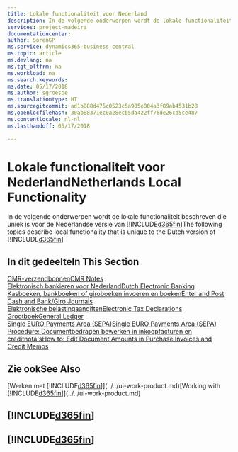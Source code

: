 ```yaml
---
title: Lokale functionaliteit voor Nederland
description: In de volgende onderwerpen wordt de lokale functionaliteit in de Nederlandse versie van Business Central beschreven.
services: project-madeira
documentationcenter: 
author: SorenGP
ms.service: dynamics365-business-central
ms.topic: article
ms.devlang: na
ms.tgt_pltfrm: na
ms.workload: na
ms.search.keywords: 
ms.date: 05/17/2018
ms.author: sgroespe
ms.translationtype: HT
ms.sourcegitcommit: ad1b888d475c0523c5a905e804a3f89ab4531b28
ms.openlocfilehash: 30ab88371ec0a28ecb5da422ff76de26cd5ce487
ms.contentlocale: nl-nl
ms.lasthandoff: 05/17/2018

---
```

# <a name="netherlands-local-functionality"></a><span data-ttu-id="03f83-103">Lokale functionaliteit voor Nederland</span><span class="sxs-lookup"><span data-stu-id="03f83-103">Netherlands Local Functionality</span></span>
<span data-ttu-id="03f83-104">In de volgende onderwerpen wordt de lokale functionaliteit beschreven die uniek is voor de Nederlandse versie van [!INCLUDE[d365fin](../../includes/d365fin_md.md)]</span><span class="sxs-lookup"><span data-stu-id="03f83-104">The following topics describe local functionality that is unique to the Dutch version of [!INCLUDE[d365fin](../../includes/d365fin_md.md)]</span></span>  

## <a name="in-this-section"></a><span data-ttu-id="03f83-105">In dit gedeelte</span><span class="sxs-lookup"><span data-stu-id="03f83-105">In This Section</span></span>  
  [<span data-ttu-id="03f83-106">CMR-verzendbonnen</span><span class="sxs-lookup"><span data-stu-id="03f83-106">CMR Notes</span></span>](cmr-notes.md)  
  [<span data-ttu-id="03f83-107">Elektronisch bankieren voor Nederland</span><span class="sxs-lookup"><span data-stu-id="03f83-107">Dutch Electronic Banking</span></span>](dutch-electronic-banking.md)  
  [<span data-ttu-id="03f83-108">Kasboeken, bankboeken of giroboeken invoeren en boeken</span><span class="sxs-lookup"><span data-stu-id="03f83-108">Enter and Post Cash and Bank/Giro Journals</span></span>](how-to-enter-and-post-cash-and-bank-or-giro-journals.md)  
  [<span data-ttu-id="03f83-109">Elektronische belastingaangiften</span><span class="sxs-lookup"><span data-stu-id="03f83-109">Electronic Tax Declarations</span></span>](electronic-tax-declarations.md)  
  [<span data-ttu-id="03f83-110">Grootboek</span><span class="sxs-lookup"><span data-stu-id="03f83-110">General Ledger</span></span>](general-ledger.md)  
  [<span data-ttu-id="03f83-111">Single EURO Payments Area (SEPA)</span><span class="sxs-lookup"><span data-stu-id="03f83-111">Single EURO Payments Area (SEPA)</span></span>](single-euro-payments-area-sepa-.md)  
  [<span data-ttu-id="03f83-112">Procedure: Documentbedragen bewerken in inkoopfacturen en creditnota's</span><span class="sxs-lookup"><span data-stu-id="03f83-112">How to: Edit Document Amounts in Purchase Invoices and Credit Memos</span></span>](how-to-edit-document-amounts-in-purchase-invoices-and-credit-memos.md)  

## <a name="see-also"></a><span data-ttu-id="03f83-113">Zie ook</span><span class="sxs-lookup"><span data-stu-id="03f83-113">See Also</span></span>
<span data-ttu-id="03f83-114">[Werken met [!INCLUDE[d365fin](../../includes/d365fin_md.md)]](../../ui-work-product.md)</span><span class="sxs-lookup"><span data-stu-id="03f83-114">[Working with [!INCLUDE[d365fin](../../includes/d365fin_md.md)]](../../ui-work-product.md)</span></span>  

## [!INCLUDE[d365fin](../../includes/free_trial_md.md)]  
## [!INCLUDE[d365fin](../../includes/training_link_md.md)]

